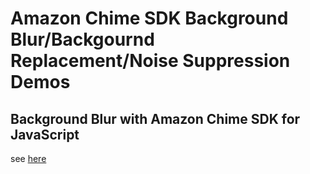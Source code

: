 # Amazon Chime SDK Background Blur/Backgournd Replacement/Noise Suppression Demos

## Background Blur with Amazon Chime SDK for JavaScript

see [here](./background-blur-demo)
